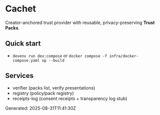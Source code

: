 # Cachet

Creator-anchored trust provider with reusable, privacy-preserving **Trust Packs**.

## Quick start

- `devenv run dev:compose` or `docker compose -f infra/docker-compose.yaml up --build`

## Services

- verifier (packs list, verify presentations)
- registry (policy/pack registry)
- receipts-log (consent receipts + transparency log stub)

Generated: 2025-08-31T11:41:30Z
